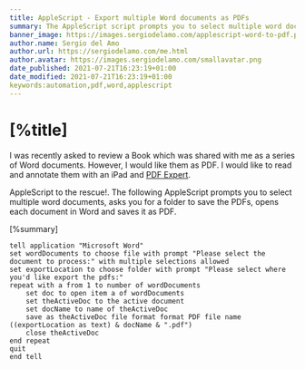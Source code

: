 ```yaml
---
title: AppleScript - Export multiple Word documents as PDFs 
summary: The AppleScript script prompts you to select multiple word documents, asks you for a folder to save the PDFs, opens each document in Word and saves it as PDF. 
banner_image: https://images.sergiodelamo.com/applescript-word-to-pdf.png
author.name: Sergio del Amo
author.url: https://sergiodelamo.com/me.html
author.avatar: https://images.sergiodelamo.com/smallavatar.png 
date_published: 2021-07-21T16:23:19+01:00
date_modified: 2021-07-21T16:23:19+01:00
keywords:automation,pdf,word,applescript
---
```


# [%title]

I was recently asked to review a Book which was shared with me as a series of Word documents. However, I would like them as PDF. I would like to read and annotate them with an iPad and [PDF Expert](https://pdfexpert.com). 

AppleScript to the rescue!. The following AppleScript prompts you to select multiple word documents, asks you for a folder to save the PDFs, opens each document in Word and saves it as PDF. 
 
[%summary]

```applescript
tell application "Microsoft Word"
set wordDocuments to choose file with prompt "Please select the document to process:" with multiple selections allowed
set exportLocation to choose folder with prompt "Please select where you'd like export the pdfs:"
repeat with a from 1 to number of wordDocuments
	set doc to open item a of wordDocuments
	set theActiveDoc to the active document
	set docName to name of theActiveDoc
	save as theActiveDoc file format format PDF file name ((exportLocation as text) & docName & ".pdf")
	close theActiveDoc
end repeat
quit
end tell
````
